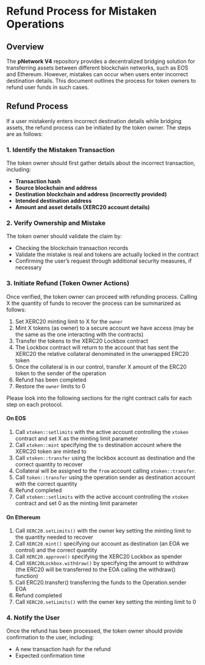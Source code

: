 # Refund Process for Mistaken Operations

## Overview

The **pNetwork V4** repository provides a decentralized bridging solution for transferring assets between different blockchain networks, such as EOS and Ethereum. However, mistakes can occur when users enter incorrect destination details. This document outlines the process for token owners to refund user funds in such cases.

## Refund Process

If a user mistakenly enters incorrect destination details while bridging assets, the refund process can be initiated by the token owner. The steps are as follows:

### 1. Identify the Mistaken Transaction

The token owner should first gather details about the incorrect transaction, including:

- **Transaction hash**
- **Source blockchain and address**
- **Destination blockchain and address (incorrectly provided)**
- **Intended destination address**
- **Amount and asset details (XERC20 account details)**

### 2. Verify Ownership and Mistake

The token owner should validate the claim by:

- Checking the blockchain transaction records
- Validate the mistake is real and tokens are actually locked in the contract
- Confirming the user’s request through additional security measures, if necessary

### 3. Initiate Refund (Token Owner Actions)

Once verified, the token owner can proceed with refunding process. Calling X the quantity of funds to recover
the process can be summarized as follows:

1. Set XERC20 minting limit to X for the `owner`
2. Mint X tokens (as owner) to a secure account we have access (may be the same as the one interacting with the contracts)
3. Transfer the tokens to the XERC20 Lockbox contract
4. The Lockbox contract will return to the account that has sent the XERC20 the relative collateral denominated in the unwrapped ERC20 token
5. Once the collateral is in our control, transfer X amount of the ERC20 token to the sender of the operation
6. Refund has been completed
7. Restore the `owner` limits to 0

Please look into the following sections for the right contract calls for each step on each protocol.

#### On EOS

1. Call `xtoken::setlimits` with the active account controlling the `xtoken` contract and set X as the minting limit parameter
2. Call `xtoken::mint` specifying the `to` destination account where the XERC20 token are minted to
3. Call `xtoken::transfer` using the lockbox account as destination and the correct quantity to recover
4. Collateral will be assigned to the `from` account calling `xtoken::transfer`.
5. Call `token::transfer` using the operation sender as destination account with the correct quantity
6. Refund completed
7. Call `xtoken::setlimits` with the active account controlling the `xtoken` contract and set 0 as the minting limit parameter

#### On Ethereum

1. Call `XERC20.setLimits()` with the owner key setting the minting limit to the quantity needed to recover
2. Call `XERC20.mint()` specifying our account as destination (an EOA we control) and the correct quantity
3. Call `XERC20.approve()` specifying the XERC20 Lockbox as spender
4. Call `XERC20Lockbox.withdraw()` by specifying the amount to withdraw (the ERC20 will be transferred to the EOA calling the withdraw() function)
5. Call ERC20.transfer() transferring the funds to the Operation.sender EOA
6. Refund completed
7. Call `XERC20.setLimits()` with the owner key setting the minting limit to 0

### 4. Notify the User

Once the refund has been processed, the token owner should provide confirmation to the user, including:

- A new transaction hash for the refund
- Expected confirmation time
